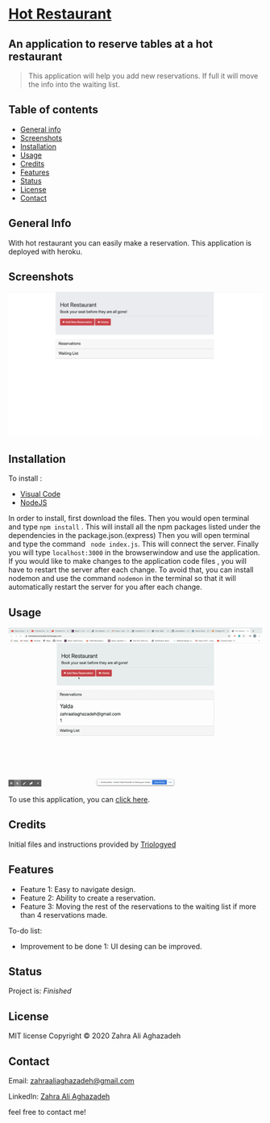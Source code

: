 # [Hot Restaurant](https://hotrestaurantyalda.herokuapp.com/)


## An application to reserve tables at a hot restaurant

>This application will help you add new reservations. If full it will move the info into the waiting list.


## Table of contents
* [General info](#general-info) 
* [Screenshots](#screenshots) 
* [Installation](#installation) 
* [Usage](#usage)
* [Credits](#credits)
* [Features](#features) 
* [Status](#status) 
* [License](#license) 
* [Contact](#contact)


## General Info
With hot restaurant you can easily make a reservation. This application is deployed with heroku.


## Screenshots
![screenshot](/assets/images/screenshot1.png)



## Installation

To install : 
* [Visual Code](https://code.visualstudio.com/docs/setup/setup-overview)
* [NodeJS](https://nodejs.org/en/download/)



In order to install, first download the files. Then you would open terminal and type ```npm install``` . This will install all the npm packages listed under the dependencies in the package.json.(express) Then you will open terminal and type the command ``` node index.js```. This will connect the server. Finally you will type ```localhost:3000``` in the browserwindow and use the application. If you would like to make changes to the application code files , you will have to restart the server after each change. To avoid that, you can install nodemon and use the command ```nodemon``` in the terminal so that it will automatically restart the server for you after each change.

## Usage 

![sample use](/assets/images/gif1.gif)


To use this application, you can [click here](https://hotrestaurantyalda.herokuapp.com/). 


## Credits


Initial files and instructions provided by [Triologyed](https://www.trilogyed.com/)


## Features

* Feature 1: Easy to navigate design.
* Feature 2: Ability to create a reservation.
* Feature 3: Moving the rest of the reservations to the waiting list if more than 4 reservations made.


To-do list:

* Improvement to be done 1: UI desing can be improved.


## Status
Project is:  _Finished_


## License

MIT license 
Copyright © 2020 Zahra Ali Aghazadeh




## Contact
Email: zahraaliaghazadeh@gmail.com

LinkedIn: [Zahra Ali Aghazadeh](https://www.linkedin.com/in/zahraaliaghazadeh)

feel free to contact me!

